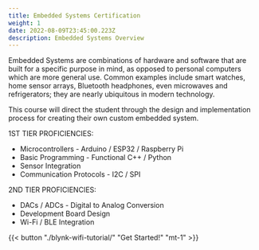 ```yaml
---
title: Embedded Systems Certification
weight: 1
date: 2022-08-09T23:45:00.223Z
description: Embedded Systems Overview
---
```

Embedded Systems are combinations of hardware and software that are built for a specific purpose in mind, as opposed to personal computers which are more general use. Common examples include smart watches, home sensor arrays, Bluetooth headphones, even microwaves and refrigerators; they are nearly ubiquitous in modern technology. 

This course will direct the student through the design and implementation process for creating their own custom embedded system. 

1ST TIER PROFICIENCIES:

* Microcontrollers - Arduino / ESP32 / Raspberry Pi
* Basic Programming - Functional C++ / Python
* Sensor Integration 
* Communication Protocols - I2C / SPI

2ND TIER PROFICIENCIES:

* DACs / ADCs - Digital to Analog Conversion
* Development Board Design
* Wi-Fi / BLE Integration

{{< button "./blynk-wifi-tutorial/" "Get Started!" "mt-1" >}}